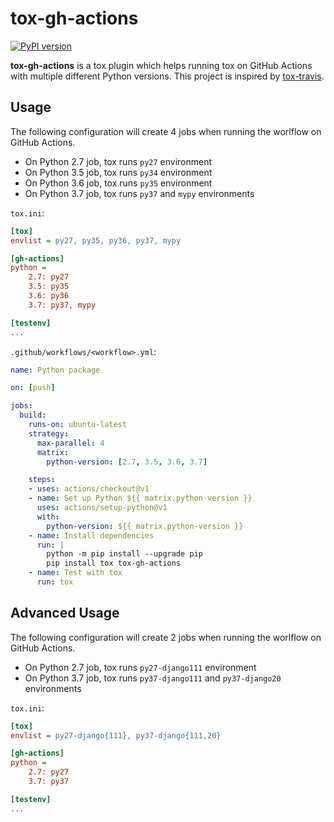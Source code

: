 # tox-gh-actions
[![PyPI version](https://badge.fury.io/py/tox-gh-actions.svg)](https://badge.fury.io/py/tox-gh-actions)

**tox-gh-actions** is a tox plugin which helps running tox on GitHub Actions
with multiple different Python versions.  This project is inspired by
[tox-travis](https://github.com/tox-dev/tox-travis).

## Usage
The following configuration will create 4 jobs when running the worlflow on GitHub Actions.
- On Python 2.7 job, tox runs `py27` environment
- On Python 3.5 job, tox runs `py34` environment
- On Python 3.6 job, tox runs `py35` environment
- On Python 3.7 job, tox runs `py37` and `mypy` environments

`tox.ini`:
```ini
[tox]
envlist = py27, py35, py36, py37, mypy

[gh-actions]
python =
    2.7: py27
    3.5: py35
    3.6: py36
    3.7: py37, mypy

[testenv]
...
```

`.github/workflows/<workflow>.yml`:
```yaml
name: Python package

on: [push]

jobs:
  build:
    runs-on: ubuntu-latest
    strategy:
      max-parallel: 4
      matrix:
        python-version: [2.7, 3.5, 3.6, 3.7]

    steps:
    - uses: actions/checkout@v1
    - name: Set up Python ${{ matrix.python-version }}
      uses: actions/setup-python@v1
      with:
        python-version: ${{ matrix.python-version }}
    - name: Install dependencies
      run: |
        python -m pip install --upgrade pip
        pip install tox tox-gh-actions
    - name: Test with tox
      run: tox
```

## Advanced Usage
The following configuration will create 2 jobs when running the worlflow on GitHub Actions.
- On Python 2.7 job, tox runs `py27-django111` environment
- On Python 3.7 job, tox runs `py37-django111` and `py37-django20` environments

`tox.ini`:
```ini
[tox]
envlist = py27-django{111}, py37-django{111,20}

[gh-actions]
python =
    2.7: py27
    3.7: py37

[testenv]
...
```
